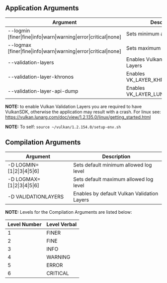 ## Application Arguments

| Argument                                                           | Description                         |
|--------------------------------------------------------------------|-------------------------------------|
| --logmin [finer\|fine\|info\|warn\|warning\|error\|critical\|none] | Sets minimum allowed log level      |
| --logmax [finer\|fine\|info\|warn\|warning\|error\|critical\|none] | Sets maximum allowed log level      |
| --validation-layers                                                | Enables Vulkan Validation Layers    |
| --validation-layer-khronos                                         | Enables VK_LAYER_KHRONOS_validation |
| --validation-layer-api-dump                                        | Enables VK_LAYER_LUNARG_api_dump    |


**NOTE:** to enable Vulkan Validation Layers you are required to have VulkanSDK, otherwise the application may result with a crash.
For linux see: https://vulkan.lunarg.com/doc/view/1.2.135.0/linux/getting_started.html

**NOTE:** To self: `source ~/vulkan/1.2.154.0/setup-env.sh`


## Compilation Arguments

| Argument                     | Description                                 |
|------------------------------|---------------------------------------------|
| -D LOGMIN=[1\|2\|3\|4\|5\|6] | Sets default minimum allowed log level      |
| -D LOGMAX=[1\|2\|3\|4\|5\|6] | Sets default maximum allowed log level      |
| -D VALIDATIONLAYERS          | Enables by default Vulkan Validation Layers |

**NOTE:** Levels for the Compilation Arguments are listed below:

| Level Number | Level Verbal |
|--------------|--------------|
| 1            | FINER        |
| 2            | FINE         |
| 3            | INFO         |
| 4            | WARNING      |
| 5            | ERROR        |
| 6            | CRITICAL     |